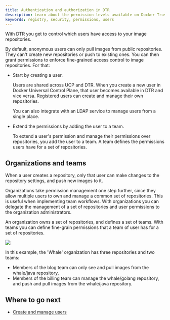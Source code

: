 ```yaml
---
title: Authentication and authorization in DTR
description: Learn about the permission levels available on Docker Trusted Registry.
keywords: registry, security, permissions, users
---
```

With DTR you get to control which users have access to your image repositories.

By default, anonymous users can only pull images from public repositories. They can't create new repositories or push to existing ones. You can then grant permissions to enforce fine-grained access control to image repositories. For that:

* Start by creating a user.
    
    Users are shared across UCP and DTR. When you create a new user in Docker Universal Control Plane, that user becomes available in DTR and vice versa. Registered users can create and manage their own repositories.
    
    You can also integrate with an LDAP service to manage users from a single place.

* Extend the permissions by adding the user to a team.
    
    To extend a user's permission and manage their permissions over repositories, you add the user to a team. A team defines the permissions users have for a set of repositories.

## Organizations and teams

When a user creates a repository, only that user can make changes to the repository settings, and push new images to it.

Organizations take permission management one step further, since they allow multiple users to own and manage a common set of repositories. This is useful when implementing team workflows. With organizations you can delegate the management of a set of repositories and user permissions to the organization administrators.

An organization owns a set of repositories, and defines a set of teams. With teams you can define fine-grain permissions that a team of user has for a set of repositories.

![](../../images/authentication-authorization-1.svg)

In this example, the 'Whale' organization has three repositories and two teams:

* Members of the blog team can only see and pull images from the whale/java repository,
* Members of the billing team can manage the whale/golang repository, and push and pull images from the whale/java repository.

## Where to go next

* [Create and manage users](create-and-manage-users.md)